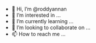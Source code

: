 - 👋 Hi, I’m @roddyannan
- 👀 I’m interested in ...
- 🌱 I’m currently learning ...
- 💞️ I’m looking to collaborate on ...
- 📫 How to reach me ...

<!---
roddyannan/roddyannan is a ✨ special ✨ repository because its `README.md` (this file) appears on your GitHub profile.
You can click the Preview link to take a look at your changes.
--->
